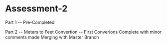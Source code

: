 # Assessment-2

Part 1 -- Pre-Completed

Part 2 -- Meters to Feet Convertion --
First Converions Complete with minor comments made
Merging with Master Branch
